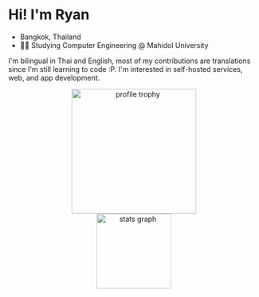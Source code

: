 # Hi! I'm Ryan
- Bangkok, Thailand
- 👨‍💻 Studying Computer Engineering @ Mahidol University

I'm bilingual in Thai and English, most of my contributions are translations since I'm still learning to code :P. I'm interested in self-hosted services, web, and app development.
<div align="center">
<img src="https://github-profile-trophy.vercel.app/?username=practicalryan&column=5&theme=onedark" height="250" alt="profile trophy"  />
</div>

<div align="center">
  <img src="https://github-readme-stats-sable-chi.vercel.app/api?username=PracticalRyan&hide_title=false&hide_rank=false&show_icons=true&include_all_commits=true&count_private=true&disable_animations=false&theme=dracula&locale=en&hide_border=false&order=1" height="150" alt="stats graph"  />
</div>
